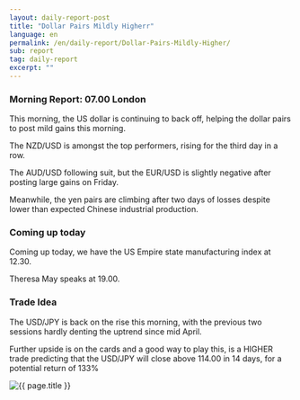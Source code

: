 ```yaml
---
layout: daily-report-post
title: "Dollar Pairs Mildly Higherr"
language: en
permalink: /en/daily-report/Dollar-Pairs-Mildly-Higher/
sub: report
tag: daily-report
excerpt: ""
---
```

### Morning Report: 07.00 London

This morning, the US dollar is continuing to back off, helping the dollar pairs to post mild gains this morning. 

The NZD/USD is amongst the top performers, rising for the third day in a row.

The AUD/USD following suit, but the EUR/USD is slightly negative after posting large gains on Friday. 

Meanwhile, the yen pairs are climbing after two days of losses despite lower than expected Chinese industrial production.


### Coming up today

Coming up today, we have the US Empire state manufacturing index at 12.30.

Theresa May speaks at 19.00.


### Trade Idea

The USD/JPY is back on the rise this morning, with the previous two sessions hardly denting the uptrend since mid April.

Further upside is on the cards and a good way to play this, is a HIGHER trade predicting that the USD/JPY will close above 114.00 in 14 days, for a potential return of 133%

<p><img src="{{ "/assets/images/daily-report/2017-05-15_07-50-44.jpg" | relative_url }}" alt="{{ page.title }}" title="{{ page.title }}"></p>